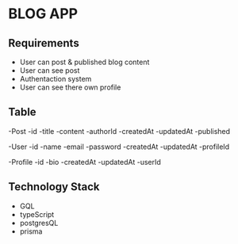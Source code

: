 # BLOG APP

## Requirements
- User can post & published blog content
- User can see post
- Authentaction system
- User can see there own profile

## Table

-Post
    -id
    -title
    -content
    -authorId
    -createdAt
    -updatedAt
    -published

-User
    -id
    -name
    -email
    -password
    -createdAt
    -updatedAt
    -profileId

-Profile
    -id
    -bio
    -createdAt
    -updatedAt
    -userId

## Technology Stack
- GQL
- typeScript
- postgresQL
- prisma